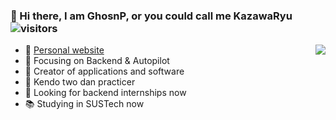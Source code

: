 ### 👋 Hi there, I am GhosnP, or you could call me KazawaRyu      ![visitors](https://visitor-badge.glitch.me/badge?page_id=github.com/Kazawaryu&left_color=blue&right_color=red)


<img align="right" src="https://github-readme-stats.vercel.app/api?username=Kazawaryu&show_icons=true&icon_color=CE1D2D&text_color=718096&bg_color=ffffff&hide_title=true" />

- 💬 [Personal website](https://kazawaryu-ghosnp.netlify.app)
- :orange_book: Focusing on Backend & Autopilot
- :hammer: Creator of applications and software
- 🥋 Kendo two dan practicer
- 💼 Looking for backend internships now
- 📚 Studying in SUSTech now

<!--
**Kazawaryu/Kazawaryu** is a ✨ _special_ ✨ repository because its `README.md` (this file) appears on your GitHub profile.

Here are some ideas to get you started:

- 🔭 I’m currently working on ...
- 🌱 I’m currently learning ...
- 👯 I’m looking to collaborate on ...
- 🤔 I’m looking for help with ...
- 💬 Ask me about ...
- 📫 How to reach me: ...
- 😄 Pronouns: ...
- ⚡ Fun fact: ...
-->
